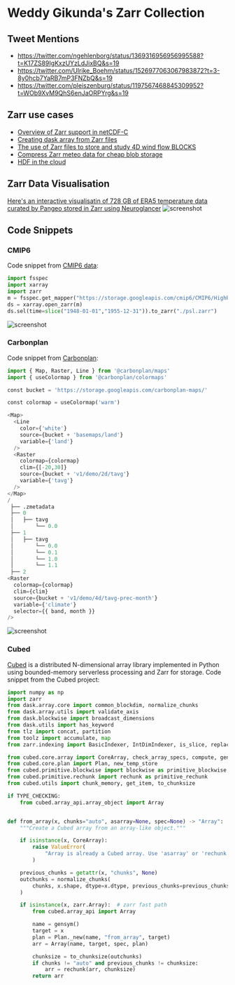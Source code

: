 # Weddy Gikunda's Zarr Collection

## Tweet Mentions

- https://twitter.com/ngehlenborg/status/1369316956956995588?t=K17ZS89IgKxzUYzLdJixBQ&s=19
- https://twitter.com/Ulrike_Boehm/status/1526977063067983872?t=3-8y0hcb7YaRB7mP3FNZbQ&s=19
- https://twitter.com/pleiszenburg/status/1197567468845309952?t=WOb9XvM9QhS6enJaORPYrg&s=19

## Zarr use cases

- [Overview of Zarr support in netCDF-C](https://www.unidata.ucar.edu/blogs/developer/en/entry/overview-of-zarr-support-in)
- [Creating dask array from Zarr files](https://www.coiled.io/blog/creating-dask-array-from-zarr)
- [The use of Zarr files to store and study 4D wind flow BLOCKS](https://vortexfdc.com/zarr-the-new-format-to-store-and-study-4d-wind-flow-blocks/)
- [Compress Zarr meteo data for cheap blob storage](https://the-fonz.gitlab.io/posts/compress-zarr-meteo/)
- [HDF in the cloud](https://matthewrocklin.com/blog/work/2018/02/06/hdf-in-the-cloud)

## Zarr Data Visualisation

[Here's an interactive visualisatin of 728 GB of ERA5 temperature data curated
by Pangeo stored in Zarr using
Neuroglancer](http://neuroglancer-demo.appspot.com/#!%7B%22dimensions%22:%7B%22d0%22:%5B1%2C%22%22%5D%2C%22d1%22:%5B1%2C%22%22%5D%2C%22d2%22:%5B1%2C%22%22%5D%7D%2C%22position%22:%5B175320.5%2C360.5%2C720.5%5D%2C%22crossSectionOrientation%22:%5B-0.5%2C-0.5%2C-0.5%2C0.5%5D%2C%22crossSectionScale%22:1%2C%22projectionScale%22:524288%2C%22layers%22:%5B%7B%22type%22:%22image%22%2C%22source%22:%7B%22url%22:%22zarr://gs://pangeo-era5/reanalysis/spatial-analysis/t2m%22%2C%22subsources%22:%7B%22default%22:true%2C%22bounds%22:true%7D%2C%22enableDefaultSubsources%22:false%7D%2C%22tab%22:%22source%22%2C%22shader%22:%22#uicontrol%20float%20minValue%20slider%28min=200.0%2C%20max=350.0%2C%20default=200.0%29%5Cn#uicontrol%20float%20maxValue%20slider%28min=200.0%2C%20max=350.0%2C%20default=320.0%29%5Cn%5Cnvec3%20colormapTurbo%28float%20x%29%20%7B%5Cn%20%20vec3%20result%3B%5Cn%20%20x%20=%20clamp%28x%2C%200.0%2C%201.0%29%3B%5Cn%20%20result.r%20=%200.24+x%2A%28-3.45+x%2A%2899.45+x%2A%28-877.16+x%2A%283444.49+x%2A%28-6981.22+x%2A%287681.98+x%2A%28-4381.31+x%2A1017.48%29%29%29%29%29%29%29%3B%5Cn%20%20result.g%20=%200.06+x%2A%283.34+x%2A%28-10.53+x%2A%2879.3+x%2A%28-311.43+x%2A%28637.65+x%2A%28-752.42+x%2A%28482.1+x%2A-128.07%29%29%29%29%29%29%29%3B%5Cn%20%20result.b%20=%200.21+x%2A%288.3+x%2A%28-34.61+x%2A%28173.05+x%2A%28-970.18+x%2A%282775.48+x%2A%28-3940.03+x%2A%282719.41+x%2A-731.65%29%29%29%29%29%29%29%3B%5Cn%20%20return%20clamp%28result%2C%200.0%2C%201.0%29%3B%5Cn%7D%5Cn%5Cnvoid%20main%28%29%20%7B%5Cn%20%20float%20scale_factor%20=%200.0016946343655403098%3B%5Cn%20%20float%20add_offset%20=%20265.9707255587938%3B%5Cn%20%20float%20x%20=%20scale_factor%20%2A%20float%28toRaw%28getDataValue%28%29%29%29%20+%20add_offset%3B%5Cn%20%20float%20v%20=%20%28x%20-%20minValue%29%20/%20%28maxValue%20-%20minValue%29%3B%5Cn%20%20emitRGB%28colormapTurbo%28v%29%29%3B%5Cn%7D%5Cn%22%2C%22shaderControls%22:%7B%22minValue%22:237.5%2C%22maxValue%22:308%7D%2C%22name%22:%22t2m%22%7D%5D%2C%22selectedLayer%22:%7B%22size%22:290%2C%22visible%22:true%2C%22layer%22:%22t2m%22%7D%2C%22layout%22:%224panel%22%7D)
![screenshot](/images/screenshot_1.png)

## Code Snippets

### CMIP6

Code snippet from
[CMIP6 data](https://www.r-bloggers.com/2022/09/reading-zarr-files-with-r-package-stars/):

```python
import fsspec
import xarray
import zarr
m = fsspec.get_mapper("https://storage.googleapis.com/cmip6/CMIP6/HighResMIP/CMCC/CMCC-CM2-HR4/highresSST-present/r1i1p1f1/6hrPlev/psl/gn/v20170706")
ds = xarray.open_zarr(m)
ds.sel(time=slice("1948-01-01","1955-12-31")).to_zarr("./psl.zarr")
```

![screenshot](/images/screenshot_2.png)

### Carbonplan

Code snippet from
[Carbonplan](https://carbonplan.org/blog/maps-library-release):

```python
import { Map, Raster, Line } from '@carbonplan/maps'
import { useColormap } from '@carbonplan/colormaps'

const bucket = 'https://storage.googleapis.com/carbonplan-maps/'

const colormap = useColormap('warm')

<Map>
  <Line
    color={'white'}
    source={bucket + 'basemaps/land'}
    variable={'land'}
  />
  <Raster
    colormap={colormap}
    clim={[-20,30]}
    source={bucket + 'v1/demo/2d/tavg'}
    variable={'​​tavg'}
  />
</Map>
/
 ├── .zmetadata
 ├── 0
 │   ├── tavg
 │       └── 0.0
 ├── 1
 │   ├── tavg
 │       └── 0.0
 │       └── 0.1
 │       └── 1.0
 │       └── 1.1
 ├── 2
<Raster
  colormap={colormap}
  clim={clim}
  source={bucket + 'v1/demo/4d/tavg-prec-month'}
  variable={'climate'}
  selector={{ band, month }}
/>
```

![screenshot](/images/screenshot_3.png)

### Cubed

[Cubed](https://github.com/tomwhite/cubed) is a distributed N-dimensional array
library implemented in Python using bounded-memory serverless processing and
Zarr for storage. Code snippet from the Cubed project:

```python
import numpy as np
import zarr
from dask.array.core import common_blockdim, normalize_chunks
from dask.array.utils import validate_axis
from dask.blockwise import broadcast_dimensions
from dask.utils import has_keyword
from tlz import concat, partition
from toolz import accumulate, map
from zarr.indexing import BasicIndexer, IntDimIndexer, is_slice, replace_ellipsis

from cubed.core.array import CoreArray, check_array_specs, compute, gensym
from cubed.core.plan import Plan, new_temp_store
from cubed.primitive.blockwise import blockwise as primitive_blockwise
from cubed.primitive.rechunk import rechunk as primitive_rechunk
from cubed.utils import chunk_memory, get_item, to_chunksize

if TYPE_CHECKING:
    from cubed.array_api.array_object import Array


def from_array(x, chunks="auto", asarray=None, spec=None) -> "Array":
    """Create a Cubed array from an array-like object."""

    if isinstance(x, CoreArray):
        raise ValueError(
            "Array is already a Cubed array. Use 'asarray' or 'rechunk' instead."
        )

    previous_chunks = getattr(x, "chunks", None)
    outchunks = normalize_chunks(
        chunks, x.shape, dtype=x.dtype, previous_chunks=previous_chunks
    )

    if isinstance(x, zarr.Array):  # zarr fast path
        from cubed.array_api import Array

        name = gensym()
        target = x
        plan = Plan._new(name, "from_array", target)
        arr = Array(name, target, spec, plan)

        chunksize = to_chunksize(outchunks)
        if chunks != "auto" and previous_chunks != chunksize:
            arr = rechunk(arr, chunksize)
        return arr
```
